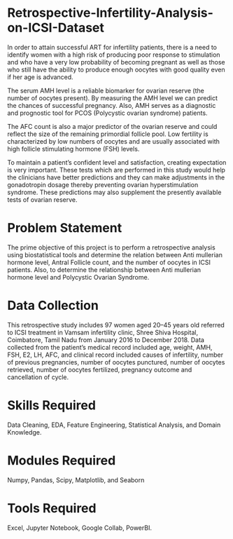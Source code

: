 # Retrospective-Infertility-Analysis-on-ICSI-Dataset

In order to attain successful ART for infertility patients, there is a need to identify women with a high risk of producing poor response to stimulation and who have a very low probability of becoming pregnant as well as those who still have the ability to produce enough oocytes with good quality even if her age is advanced.

The serum AMH level is a reliable biomarker for ovarian reserve (the number of oocytes present). By measuring the AMH level we can predict the chances of successful pregnancy. Also, AMH serves as a diagnostic and prognostic tool for PCOS (Polycystic ovarian syndrome) patients.

The AFC count is also a major predictor of the ovarian reserve and could reflect the size of the remaining primordial follicle pool. Low fertility is characterized by low numbers of oocytes and are usually associated with high follicle stimulating hormone (FSH) levels.

To maintain a patient’s confident level and satisfaction, creating expectation is very important. These tests which are performed in this study would help the clinicians have better predictions and they can make adjustments in the gonadotropin dosage thereby preventing ovarian hyperstimulation syndrome. These predictions may also supplement the presently available tests of ovarian reserve.

# Problem Statement
The prime objective of this project is to perform a retrospective analysis using biostatistical tools and determine the relation between Anti mullerian hormone level, Antral Follicle count, and the number of oocytes in ICSI patients. Also, to determine the relationship between Anti mullerian hormone level and Polycystic Ovarian Syndrome.

# Data Collection
This retrospective study includes 97 women aged 20–45 years old referred to ICSI treatment in Vamsam infertility clinic, Shree Shiva Hospital, Coimbatore, Tamil Nadu from January 2016 to December 2018. Data collected from the patient’s medical record included age, weight, AMH, FSH, E2, LH, AFC, and clinical record included causes of infertility, number of previous pregnancies, number of oocytes punctured, number of oocytes retrieved, number of oocytes fertilized, pregnancy outcome and cancellation of cycle.

# Skills Required
Data Cleaning, EDA, Feature Engineering, Statistical Analysis, and Domain Knowledge.

# Modules Required
Numpy, Pandas, Scipy, Matplotlib, and Seaborn

# Tools Required
Excel, Jupyter Notebook, Google Collab, PowerBI.

